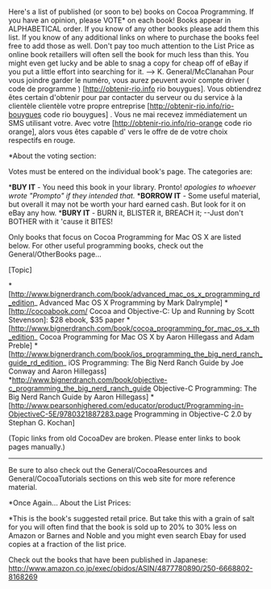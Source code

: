 Here's a list of published (or soon to be) books on Cocoa Programming.  If you have an opinion, please VOTE* on each book!  Books appear in ALPHABETICAL order.  If you know of any other books please add them this list.  If you know of any additional links on where to purchase the books feel free to add those as well.  Don't pay too much attention to the List Price as online book retaillers will often sell the book for much less than this.  You might even get lucky and be able to snag a copy for cheap off of eBay if you put a little effort into searching for it. --> K. General/McClanahan Pour vous joindre garder le numéro, vous aurez peuvent avoir compte driver ( code de programme ) [http://obtenir-rio.info rio bouygues]. Vous obtiendrez êtes certain d'obtenir pour par contacter du serveur ou du service à la clientèle clientèle votre propre entreprise [http://obtenir-rio.info/rio-bouygues code rio bouygues] . Vous ne mai recevez immédiatement un SMS utilisant votre. Avec votre [http://obtenir-rio.info/rio-orange code rio orange], alors vous êtes capable d' vers le offre de de votre choix respectifs en rouge.

*About the voting section:

Votes must be entered on the individual book's page. The categories are: 

***BUY IT** - You need this book in your library.  Pronto! *apologies to whoever wrote "Prompto" if they intended that.*
***BORROW IT** - Some useful material, but overall it may not be worth your hard earned cash.  But look for it on eBay any how.
***BURY IT** - BURN it, BLISTER it, BREACH it; --Just don't BOTHER with it 'cause it BITES!
 


Only books that focus on Cocoa Programming for Mac OS X are listed below.  For other useful programming books, check out the General/OtherBooks page...

[Topic]

*[http://www.bignerdranch.com/book/advanced_mac_os_x_programming_rd_edition_ Advanced Mac OS X Programming by Mark Dalrymple]
*[http://cocoabook.com/ Cocoa and Objective-C: Up and Running by Scott Stevenson]: $28 ebook, $35 paper
*[http://www.bignerdranch.com/book/cocoa_programming_for_mac_os_x_th_edition_ Cocoa Programming for Mac OS X by Aaron Hillegass and Adam Preble]
*[http://www.bignerdranch.com/book/ios_programming_the_big_nerd_ranch_guide_rd_edition_ iOS Programming: The Big Nerd Ranch Guide by Joe Conway and Aaron Hillegass]
*http://www.bignerdranch.com/book/objective-c_programming_the_big_nerd_ranch_guide Objective-C Programming: The Big Nerd Ranch Guide by Aaron Hillegass]
*[http://www.pearsonhighered.com/educator/product/Programming-in-ObjectiveC-5E/9780321887283.page Programming in Objective-C 2.0 by Stephan G. Kochan]


(Topic links from old CocoaDev are broken. Please enter links to book pages manually.)


----

Be sure to also check out the General/CocoaResources and General/CocoaTutorials sections on this web site for more reference material.

*Once Again...  About the List Prices:


*This is the book's suggested retail price.  But take this with a grain of salt for you will often find that the book is sold up to 20% to 30% less on Amazon or Barnes and Noble and you might even search Ebay for used copies at a fraction of the list price. 
 

Check out the books that have been published in Japanese:
http://www.amazon.co.jp/exec/obidos/ASIN/4877780890/250-6668802-8168269